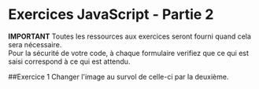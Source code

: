 # Exercices JavaScript - Partie 2

**IMPORTANT**
Toutes les ressources aux exercices seront fourni quand cela sera nécessaire.  
Pour la sécurité de votre code, à chaque formulaire verifiez que ce qui est saisi correspond à ce qui est attendu.

##Exercice 1
Changer l'image au survol de celle-ci par la deuxième.
